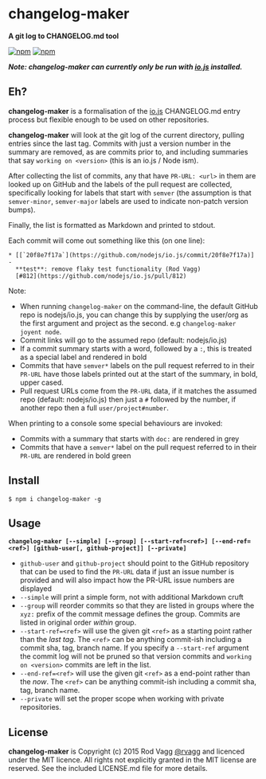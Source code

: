 # changelog-maker

**A git log to CHANGELOG.md tool**

[![npm](https://nodei.co/npm/changelog-maker.png?downloads=true&downloadRank=true)](https://nodei.co/npm/changelog-maker/)
[![npm](https://nodei.co/npm-dl/changelog-maker.png?months=6&height=3)](https://nodei.co/npm/changelog-maker/)

***Note: changelog-maker can currently only be run with [io.js](https://iojs.org/) installed.***

## Eh?

**changelog-maker** is a formalisation of the [io.js](https://github.com/nodejs/io.js) CHANGELOG.md entry process but flexible enough to be used on other repositories.

**changelog-maker** will look at the git log of the current directory, pulling entries since the last tag. Commits with just a version number in the summary are removed, as are commits prior to, and including summaries that say `working on <version>` (this is an io.js / Node ism).

After collecting the list of commits, any that have `PR-URL: <url>` in them are looked up on GitHub and the labels of the pull request are collected, specifically looking for labels that start with `semver` (the assumption is that `semver-minor`, `semver-major` labels are used to indicate non-patch version bumps).

Finally, the list is formatted as Markdown and printed to stdout.

Each commit will come out something like this (on one line):

```
* [[`20f8e7f17a`](https://github.com/nodejs/io.js/commit/20f8e7f17a)] -
  **test**: remove flaky test functionality (Rod Vagg)
  [#812](https://github.com/nodejs/io.js/pull/812)
```

Note:

* When running `changelog-maker` on the command-line, the default GitHub repo is nodejs/io.js, you can change this by supplying the user/org as the first argument and project as the second. e.g `changelog-maker joyent node`.
* Commit links will go to the assumed repo (default: nodejs/io.js)
* If a commit summary starts with a word, followed by a `:`, this is treated as a special label and rendered in bold
* Commits that have `semver*` labels on the pull request referred to in their `PR-URL` have those labels printed out at the start of the summary, in bold, upper cased.
* Pull request URLs come from the `PR-URL` data, if it matches the assumed repo (default: nodejs/io.js) then just a `#` followed by the number, if another repo then a full `user/project#number`.

When printing to a console some special behaviours are invoked:

* Commits with a summary that starts with `doc:` are rendered in grey
* Commits that have a `semver*` label on the pull request referred to in their `PR-URL` are rendered in bold green

## Install

```
$ npm i changelog-maker -g
```

## Usage

**`changelog-maker [--simple] [--group] [--start-ref=<ref>] [--end-ref=<ref>] [github-user[, github-project]] [--private]`**

* `github-user` and `github-project` should point to the GitHub repository that can be used to find the `PR-URL` data if just an issue number is provided and will also impact how the PR-URL issue numbers are displayed
* `--simple` will print a simple form, not with additional Markdown cruft
* `--group` will reorder commits so that they are listed in groups where the `xyz:` prefix of the commit message defines the group. Commits are listed in original order _within_ group.
* `--start-ref=<ref>` will use the given git `<ref>` as a starting point rather than the _last tag_. The `<ref>` can be anything commit-ish including a commit sha, tag, branch name. If you specify a `--start-ref` argument the commit log will not be pruned so that version commits and `working on <version>` commits are left in the list.
* `--end-ref=<ref>` will use the given git `<ref>` as a end-point rather than the _now_. The `<ref>` can be anything commit-ish including a commit sha, tag, branch name.
* `--private` will set the proper scope when working with private repositories.

## License

**changelog-maker** is Copyright (c) 2015 Rod Vagg [@rvagg](https://twitter.com/rvagg) and licenced under the MIT licence. All rights not explicitly granted in the MIT license are reserved. See the included LICENSE.md file for more details.
